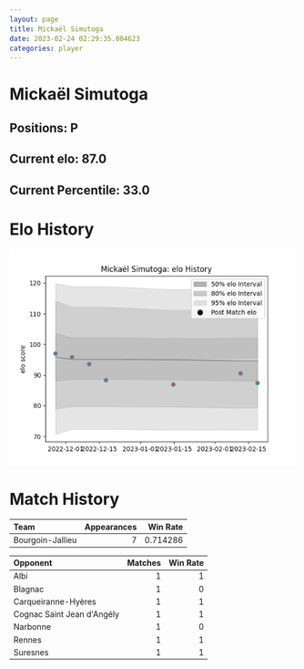 ```yaml
---  
layout: page  
title: Mickaël Simutoga  
date: 2023-02-24 02:29:35.804623  
categories: player  
---
```

# Mickaël Simutoga

## Positions: P

## Current elo: 87.0

## Current Percentile: 33.0

# Elo History


![elo history](history_MickaëlSimutoga.png)
# Match History


| Team             |   Appearances |   Win Rate |
|:-----------------|--------------:|-----------:|
| Bourgoin-Jallieu |             7 |   0.714286 |

| Opponent                   |   Matches |   Win Rate |
|:---------------------------|----------:|-----------:|
| Albi                       |         1 |          1 |
| Blagnac                    |         1 |          0 |
| Carqueiranne-Hyères        |         1 |          1 |
| Cognac Saint Jean d'Angély |         1 |          1 |
| Narbonne                   |         1 |          0 |
| Rennes                     |         1 |          1 |
| Suresnes                   |         1 |          1 |